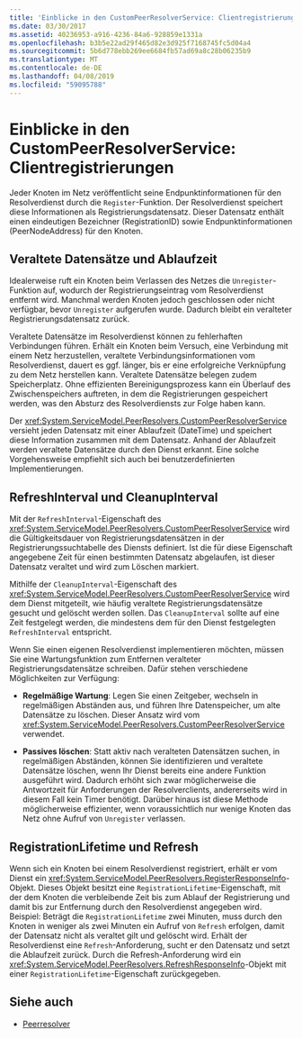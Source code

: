 ```yaml
---
title: 'Einblicke in den CustomPeerResolverService: Clientregistrierungen'
ms.date: 03/30/2017
ms.assetid: 40236953-a916-4236-84a6-928859e1331a
ms.openlocfilehash: b3b5e22ad29f465d82e3d925f7168745fc5d04a4
ms.sourcegitcommit: 5b6d778ebb269ee6684fb57ad69a8c28b06235b9
ms.translationtype: MT
ms.contentlocale: de-DE
ms.lasthandoff: 04/08/2019
ms.locfileid: "59095788"
---
```

# <a name="inside-the-custompeerresolverservice-client-registrations"></a>Einblicke in den CustomPeerResolverService: Clientregistrierungen
Jeder Knoten im Netz veröffentlicht seine Endpunktinformationen für den Resolverdienst durch die `Register`-Funktion. Der Resolverdienst speichert diese Informationen als Registrierungsdatensatz. Dieser Datensatz enthält einen eindeutigen Bezeichner (RegistrationID) sowie Endpunktinformationen (PeerNodeAddress) für den Knoten.  
  
## <a name="stale-records-and-expiration-time"></a>Veraltete Datensätze und Ablaufzeit  
 Idealerweise ruft ein Knoten beim Verlassen des Netzes die `Unregister`- Funktion auf, wodurch der Registrierungseintrag vom Resolverdienst entfernt wird. Manchmal werden Knoten jedoch geschlossen oder nicht verfügbar, bevor `Unregister` aufgerufen wurde. Dadurch bleibt ein veralteter Registrierungsdatensatz zurück.  
  
 Veraltete Datensätze im Resolverdienst können zu fehlerhaften Verbindungen führen. Erhält ein Knoten beim Versuch, eine Verbindung mit einem Netz herzustellen, veraltete Verbindungsinformationen vom Resolverdienst, dauert es ggf. länger, bis er eine erfolgreiche Verknüpfung zu dem Netz herstellen kann. Veraltete Datensätze belegen zudem Speicherplatz. Ohne effizienten Bereinigungsprozess kann ein Überlauf des Zwischenspeichers auftreten, in dem die Registrierungen gespeichert werden, was den Absturz des Resolverdiensts zur Folge haben kann.  
  
 Der <xref:System.ServiceModel.PeerResolvers.CustomPeerResolverService> versieht jeden Datensatz mit einer Ablaufzeit (DateTime) und speichert diese Information zusammen mit dem Datensatz. Anhand der Ablaufzeit werden veraltete Datensätze durch den Dienst erkannt. Eine solche Vorgehensweise empfiehlt sich auch bei benutzerdefinierten Implementierungen.  
  
## <a name="refreshinterval-and-cleanupinterval"></a>RefreshInterval und CleanupInterval  
 Mit der `RefreshInterval`-Eigenschaft des <xref:System.ServiceModel.PeerResolvers.CustomPeerResolverService> wird die Gültigkeitsdauer von Registrierungsdatensätzen in der Registrierungssuchtabelle des Diensts definiert. Ist die für diese Eigenschaft angegebene Zeit für einen bestimmten Datensatz abgelaufen, ist dieser Datensatz veraltet und wird zum Löschen markiert.  
  
 Mithilfe der `CleanupInterval`-Eigenschaft des <xref:System.ServiceModel.PeerResolvers.CustomPeerResolverService> wird dem Dienst mitgeteilt, wie häufig veraltete Registrierungsdatensätze gesucht und gelöscht werden sollen. Das `CleanupInterval` sollte auf eine Zeit festgelegt werden, die mindestens dem für den Dienst festgelegten `RefreshInterval` entspricht.  
  
 Wenn Sie einen eigenen Resolverdienst implementieren möchten, müssen Sie eine Wartungsfunktion zum Entfernen veralteter Registrierungsdatensätze schreiben. Dafür stehen verschiedene Möglichkeiten zur Verfügung:  
  
-   **Regelmäßige Wartung**: Legen Sie einen Zeitgeber, wechseln in regelmäßigen Abständen aus, und führen Ihre Datenspeicher, um alte Datensätze zu löschen. Dieser Ansatz wird vom <xref:System.ServiceModel.PeerResolvers.CustomPeerResolverService> verwendet.  
  
-   **Passives löschen**: Statt aktiv nach veralteten Datensätzen suchen, in regelmäßigen Abständen, können Sie identifizieren und veraltete Datensätze löschen, wenn Ihr Dienst bereits eine andere Funktion ausgeführt wird. Dadurch erhöht sich zwar möglicherweise die Antwortzeit für Anforderungen der Resolverclients, andererseits wird in diesem Fall kein Timer benötigt. Darüber hinaus ist diese Methode möglicherweise effizienter, wenn voraussichtlich nur wenige Knoten das Netz ohne Aufruf von `Unregister` verlassen.  
  
## <a name="registrationlifetime-and-refresh"></a>RegistrationLifetime und Refresh  
 Wenn sich ein Knoten bei einem Resolverdienst registriert, erhält er vom Dienst ein <xref:System.ServiceModel.PeerResolvers.RegisterResponseInfo>-Objekt. Dieses Objekt besitzt eine `RegistrationLifetime`-Eigenschaft, mit der dem Knoten die verbleibende Zeit bis zum Ablauf der Registrierung und damit bis zur Entfernung durch den Resolverdienst angegeben wird. Beispiel: Beträgt die `RegistrationLifetime` zwei Minuten, muss durch den Knoten in weniger als zwei Minuten ein Aufruf von `Refresh` erfolgen, damit der Datensatz nicht als veraltet gilt und gelöscht wird. Erhält der Resolverdienst eine `Refresh`-Anforderung, sucht er den Datensatz und setzt die Ablaufzeit zurück. Durch die Refresh-Anforderung wird ein <xref:System.ServiceModel.PeerResolvers.RefreshResponseInfo>-Objekt mit einer `RegistrationLifetime`-Eigenschaft zurückgegeben.  
  
## <a name="see-also"></a>Siehe auch

- [Peerresolver](../../../../docs/framework/wcf/feature-details/peer-resolvers.md)
